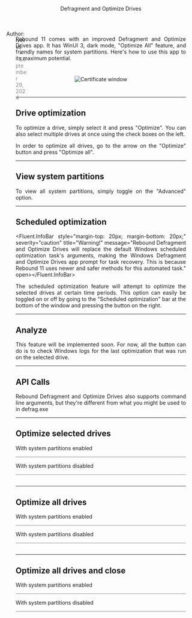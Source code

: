 <script>
        //Imports
        import * as Fluent from "fluent-svelte";
        import "fluent-svelte/theme.css";
      
        //Variables
        let open = true;

  import Highlight, { LineNumbers } from "svelte-highlight";
  // direct import (recommended)
  import csharp from "svelte-highlight/languages/csharp";
  import "svelte-highlight/styles/onedark.css";

    let code = `-Command "Start-Process 'shell:AppsFolder\\54d2a63e-e616-4159-bed6-c776b8a816e1_yejd587sfa94t' -ArgumentList @( 'SELECTED-SYSTEM 1' ) -Verb RunAs"`;
    let code1 = `-Command "Start-Process 'shell:AppsFolder\\54d2a63e-e616-4159-bed6-c776b8a816e1_yejd587sfa94t' -ArgumentList @( 'SELECTED 1' ) -Verb RunAs"`;
    let code2 = `-Command "Start-Process 'shell:AppsFolder\\54d2a63e-e616-4159-bed6-c776b8a816e1_yejd587sfa94t' -ArgumentList @( 'OPTIMIZEALL-SYSTEM' ) -Verb RunAs"`;
    let code3 = `-Command "Start-Process 'shell:AppsFolder\\54d2a63e-e616-4159-bed6-c776b8a816e1_yejd587sfa94t' -ArgumentList @( 'OPTIMIZEALL' ) -Verb RunAs"`;
</script>
      
<section class="centered-section-2">
        <Fluent.TextBlock variant="titleLarge" style="text-alignment: left; margin-top: 25px;">Defragment and Optimize Drives</Fluent.TextBlock>
</section>
      
<!--Author-->
<section class="margin-section">
<section style="display: flex; margin-bottom: -30px;">
        <Fluent.PersonPicture src="https://i.spoo.me/247555" style="width: 30px; height: 30px; margin-right: 15px;"/>
        <Fluent.TextBlock variant="body" style="margin-left: -25px; margin-top: 5px;">Author: Ivirius</Fluent.TextBlock>
        <Fluent.TextBlock variant="body" style="margin-left: 10px; margin-top: 5px; opacity: 0.5;">•</Fluent.TextBlock>
        <Fluent.TextBlock variant="body" style="margin-left: 10px; margin-top: 5px; opacity: 0.5;">September 29, 2024</Fluent.TextBlock>
</section>

Rebound 11 comes with an improved Defragment and Optimize Drives app. It has WinUI 3, dark mode, "Optimize All" feature, and friendly names for system partitions. Here's how to use this app to its maximum potential.

<section class="centered-section">
        <img src="https://i.spoo.me/162282" alt="Certificate window"/>
</section>

---

# Drive optimization

To optimize a drive, simply select it and press "Optimize". You can also select multiple drives at once using the check boxes on the left.

In order to optimize all drives, go to the arrow on the "Optimize" button and press "Optimize all".

---

# View system partitions

To view all system partitions, simply toggle on the "Advanced" option. 

---

# Scheduled optimization

<Fluent.InfoBar style="margin-top: 20px; margin-bottom: 20px;" severity="caution" title="Warning!" message="Rebound Defragment and Optimize Drives will replace the default Windows scheduled optimization task's arguments, making the Windows Defragment and Optimize Drives app prompt for task recovery. This is because Rebound 11 uses newer and safer methods for this automated task." open></Fluent.InfoBar>

The scheduled optimization feature will attempt to optimize the selected drives at certain time periods. This option can easily be toggled on or off by going to the "Scheduled optimization" bar at the bottom of the window and pressing the button on the right.

---

# Analyze

This feature will be implemented soon. For now, all the button can do is to check Windows logs for the last optimization that was run on the selected drive.

---

# API Calls

Rebound Defragment and Optimize Drives also supports command line arguments, but they're different from what you might be used to in defrag.exe

---

## Optimize selected drives
With system partitions enabled
  <div style="border: 1px solid rgba(128, 128, 128, 0.5);">
<Highlight language={csharp} code="-Command &quot;Start-Process 'shell:AppsFolder\\54d2a63e-e616-4159-bed6-c776b8a816e1_yejd587sfa94t' -ArgumentList @( 'SELECTED-SYSTEM 1' ) -Verb RunAs&quot;" let:highlighted>
  <LineNumbers {highlighted} />
</Highlight>
  </div>


With system partitions disabled
  <div style="border: 1px solid rgba(128, 128, 128, 0.5);">
<Highlight language={csharp} code="-Command &quot;Start-Process 'shell:AppsFolder\\54d2a63e-e616-4159-bed6-c776b8a816e1_yejd587sfa94t' -ArgumentList @( 'SELECTED 1' ) -Verb RunAs&quot;" let:highlighted>
  <LineNumbers {highlighted} />
</Highlight>
  </div>

# 

---

## Optimize all drives
With system partitions enabled
  <div style="border: 1px solid rgba(128, 128, 128, 0.5);">
<Highlight language={csharp} code="-Command &quot;Start-Process 'shell:AppsFolder\\54d2a63e-e616-4159-bed6-c776b8a816e1_yejd587sfa94t' -ArgumentList @( 'OPTIMIZEALL-SYSTEM' ) -Verb RunAs&quot;" let:highlighted>
  <LineNumbers {highlighted} />
</Highlight>
  </div>


With system partitions disabled
  <div style="border: 1px solid rgba(128, 128, 128, 0.5);">
<Highlight language={csharp} code="-Command &quot;Start-Process 'shell:AppsFolder\\54d2a63e-e616-4159-bed6-c776b8a816e1_yejd587sfa94t' -ArgumentList @( 'OPTIMIZEALL' ) -Verb RunAs&quot;" let:highlighted>
  <LineNumbers {highlighted} />
</Highlight>
  </div>

# 

---

## Optimize all drives and close
With system partitions enabled
  <div style="border: 1px solid rgba(128, 128, 128, 0.5);">
<Highlight language={csharp} code="-Command &quot;Start-Process 'shell:AppsFolder\\54d2a63e-e616-4159-bed6-c776b8a816e1_yejd587sfa94t' -ArgumentList @( 'OPTIMIZEALLANDCLOSE-SYSTEM' ) -Verb RunAs&quot;" let:highlighted>
  <LineNumbers {highlighted} />
</Highlight>
  </div>


With system partitions disabled
  <div style="border: 1px solid rgba(128, 128, 128, 0.5);">
<Highlight language={csharp} code="-Command &quot;Start-Process 'shell:AppsFolder\\54d2a63e-e616-4159-bed6-c776b8a816e1_yejd587sfa94t' -ArgumentList @( 'OPTIMIZEALLANDCLOSE' ) -Verb RunAs&quot;" let:highlighted>
  <LineNumbers {highlighted} />
</Highlight>
  </div>
</section>

<!--Styles-->
<style>
        /*Import theme*/
              @import url("https://unpkg.com/fluent-svelte/theme.css");
      
              /* Some base styles to get things looking right. */
              :global(body)
        {
          /*Background color*/
                      background-color: var(--fds-solid-background-base);
      
          /*Background color*/
                      color: var(--fds-text-primary);
              }
      
        /*Centered section*/
        .centered-section
        {
          text-align: center;
          margin: 0 auto;
          padding: 25px;
          max-width: 1250px;
        }
      
:global(img) {
border-radius: 8px;
    max-width: 100%; /* Make sure the image scales down */
    height: auto; /* Maintain aspect ratio */
    object-fit: contain; /* Ensure the image fits within the container */
}

        /*Centered section*/
        .centered-section-2
        {
          text-align: left;
          margin: 0 auto;
          padding: 25px;
          max-width: 1250px;
        }
      
        /*Left aligned centered section*/
        .margin-section
        {
          margin: 0 auto;
          padding: 25px;
          max-width: 750px;
          text-align: justify;
        }
        
        @media (min-width: 600px) {
          .centered-section-2 {
            text-align: center;
          }
        }

        
  .content-right {
      max-width: 1500px;
      /* Set the maximum width of the container */
      width: 100%;
      /* Ensures the container takes the full width of its parent */
      display: flex;
      /* Use flexbox layout */
      flex-wrap: wrap;
      /* Allow flex items to wrap to the next line if needed */
      justify-content: space-between;
      /* Distribute flex items evenly with space between them */
  }

  .content-right div {
      flex: 1;
      margin-left: 0px;
      /* Set the maximum width of each image to half of the container width, minus some margin */
      margin-right: 75px;
      /* Set the maximum width of each image to half of the container width, minus some margin */
      margin-top: auto;
      margin-bottom: auto;
      height: auto;
      /* Allow the height to adjust proportionally based on the width */
  }

  .content-right img {
      height: 225px;
      /* Allow the height to adjust proportionally based on the width */
      width: auto;
      margin-bottom: 10px;
      /* Add some bottom margin between images */
      border-radius: 8px;
      box-shadow: 0px 15px 30px rgba(0, 0, 0, 0.25);
      margin-left: 75px;
      margin-right: 75px;
  }

  a {
    color: var(--fds-accent-default);         /* Text color */
    text-decoration: none;  /* Removes underline */
    font-size: 16px;        /* Font size */
    font-family: Arial, sans-serif;  /* Font family */
}

  @media (max-width: 1000px) {
      .content-right img {
          max-width: 100%;
          /* Set the maximum width of each image to 100% on smaller screens */
          margin-bottom: 10px;
          /* Keep the same bottom margin between images */
      }

      .content-right div {
          max-width: 100%;
          /* Set the maximum width of each image to 100% on smaller screens */
          margin-bottom: 10px;
          /* Keep the same bottom margin between images */
      }

      .content img {
          max-width: 100%;
          /* Set the maximum width of each image to 100% on smaller screens */
          margin-bottom: 10px;
          /* Keep the same bottom margin between images */
          border-radius: 8px;
          box-shadow: 10px 10px 20px rgba(0, 0, 0, 0.5);
      }
}
      </style>